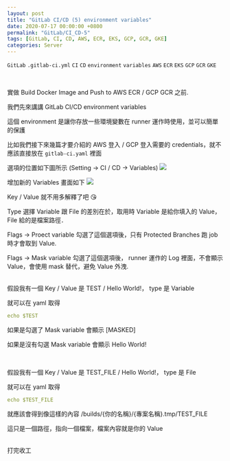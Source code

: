 ```yaml
---
layout: post
title: "GitLab CI/CD (5) environment variables"
date: 2020-07-17 00:00:00 +0800
permalink: "GitLab/CI_CD-5"
tags: [GitLab, CI, CD, AWS, ECR, EKS, GCP, GCR, GKE]
categories: Server
---
```


`GitLab` `.gitlab-ci.yml` `CI` `CD` `environment` `variables` `AWS` `ECR` `EKS` `GCP` `GCR` `GKE`

<br>

實做 Build Docker Image and Push to AWS ECR / GCP GCR 之前.

我們先來講講 GitLab CI/CD environment variables

這個 environment 是讓你存放一些環境變數在 runner 運作時使用，並可以簡單的保護

比如我們接下來幾篇才要介紹的 AWS 登入 / GCP 登入需要的 credentials，就不應該直接放在 `gitlab-ci.yaml` 裡面

選項的位置如下圖所示 (Setting -> CI / CD -> Variables)
<a><img src="{{site.url}}/asset/gitlab-cicd-env-var-01.png"></a>

增加新的 Variables 畫面如下
<a><img src="{{site.url}}/asset/gitlab-cicd-env-var-02.png"></a>

Key / Value 就不用多解釋了吧 😘

Type 選擇 Variable 跟 File 的差別在於，取用時 Variable 是給你填入的 Value， File 給的是檔案路徑．

Flags -> Proect variable 勾選了這個選項後，只有 Protected Branches 跑 job 時才會取到 Value.

Flags -> Mask variable 勾選了這個選項後， runner 運作的 Log 裡面，不會顯示 Value，會使用 mask 替代，避免 Value 外洩.

<br>
假設我有一個 Key / Value 是 TEST / Hello World!， type 是 Variable

就可以在 yaml 取得

```yaml
echo $TEST
```

如果是勾選了 Mask variable 會顯示 [MASKED]

如果是沒有勾選 Mask variable 會顯示 Hello World!

<br>

假設我有一個 Key / Value 是 TEST_FILE / Hello World!， type 是 File

就可以在 yaml 取得

```yaml
echo $TEST_FILE
```

就應該會得到像這樣的內容 /builds/{你的名稱}/{專案名稱}.tmp/TEST_FILE

這只是一個路徑，指向一個檔案，檔案內容就是你的 Value

<br>
打完收工
